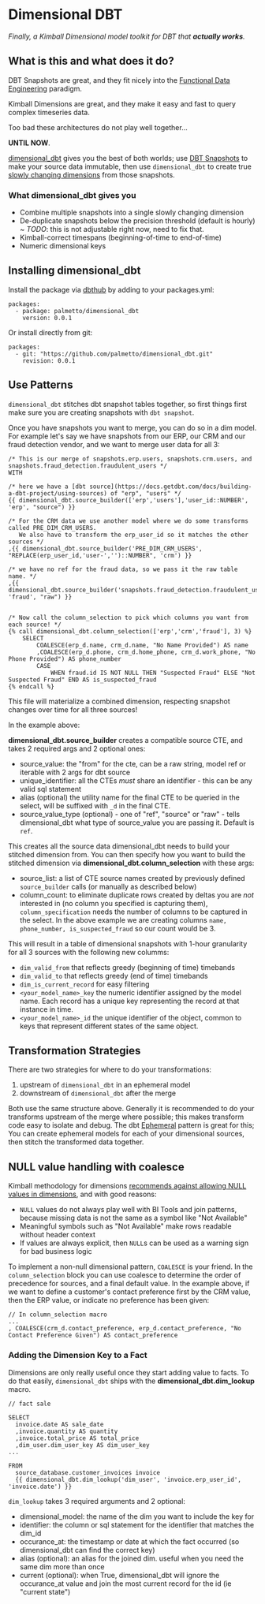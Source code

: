 # Dimensional DBT

_Finally, a Kimball Dimensional model toolkit for DBT that **actually works**._

## What is this and what does it do? 
DBT Snapshots are great, and they fit nicely into the [Functional Data Engineering](https://maximebeauchemin.medium.com/functional-data-engineering-a-modern-paradigm-for-batch-data-processing-2327ec32c42a) paradigm. 

Kimball Dimensions are great, and they make it easy and fast to query complex timeseries data. 

Too bad these architectures do not play well together... 

**UNTIL NOW**. 

[dimensional_dbt](https://github.com/palmetto/dimensional_dbt) gives you the best of both worlds; use [DBT Snapshots](https://docs.getdbt.com/docs/building-a-dbt-project/snapshots) to make your source data immutable, then use `dimensional_dbt` to create true [slowly changing dimensions](https://www.kimballgroup.com/2008/08/slowly-changing-dimensions/) from those snapshots. 


### What dimensional_dbt gives you

* Combine multiple snapshots into a single slowly changing dimension
* De-duplicate snapshots below the precision threshold (default is hourly) ~ _TODO_: this is not adjustable right now, need to fix that.
* Kimball-correct timespans (beginning-of-time to end-of-time)
* Numeric dimensional keys


## Installing dimensional_dbt

Install the package via [dbthub](https://hub.getdbt.com/) by adding to your packages.yml:

```
packages:
  - package: palmetto/dimensional_dbt
    version: 0.0.1
```

Or install directly from git:

```
packages:
  - git: "https://github.com/palmetto/dimensional_dbt.git"
    revision: 0.0.1 
```

## Use Patterns

`dimensional_dbt` stitches dbt snapshot tables together, so first things first make sure you are creating snapshots with `dbt snapshot`. 

Once you have snapshots you want to merge, you can do so in a dim model.
For example let's say we have snapshots from our ERP, our CRM and our fraud detection vendor, and we want to merge user data for all 3:

```
/* This is our merge of snapshots.erp.users, snapshots.crm.users, and snapshots.fraud_detection.fraudulent_users */
WITH

/* here we have a [dbt source](https://docs.getdbt.com/docs/building-a-dbt-project/using-sources) of "erp", "users" */ 
{{ dimensional_dbt.source_builder(['erp','users'],'user_id::NUMBER', 'erp', "source") }}

/* For the CRM data we use another model where we do some transforms called PRE_DIM_CRM_USERS.
   We also have to transform the erp_user_id so it matches the other sources */
,{{ dimensional_dbt.source_builder('PRE_DIM_CRM_USERS', "REPLACE(erp_user_id,'user-','')::NUMBER", 'crm') }}

/* we have no ref for the fraud data, so we pass it the raw table name. */
,{{ dimensional_dbt.source_builder('snapshots.fraud_detection.fraudulent_users','erp_user_id::NUMBER', 'fraud', "raw") }}


/* Now call the column_selection to pick which columns you want from each source! */
{% call dimensional_dbt.column_selection(['erp','crm','fraud'], 3) %}
    SELECT 
        COALESCE(erp_d.name, crm_d.name, "No Name Provided") AS name
        ,COALESCE(erp_d.phone, crm_d.home_phone, crm_d.work_phone, "No Phone Provided") AS phone_number
        CASE
            WHEN fraud.id IS NOT NULL THEN "Suspected Fraud" ELSE "Not Suspected Fraud" END AS is_suspected_fraud
{% endcall %}

```
This file will materialize a combined dimension, respecting snapshot changes over time for all three sources! 

In the example above: 

**dimensional_dbt.source_builder** creates a compatible source CTE, and takes 2 required args and 2 optional ones:
* source_value: the "from" for the cte, can be a raw string, model ref or iterable with 2 args for dbt source
* unique_identifier: all the CTEs _must_ share an identifier - this can be any valid sql statement
* alias (optional) the utility name for the final CTE to be queried in the select, will be suffixed with `_d` in the final CTE.
* source_value_type (optional) - one of "ref", "source" or "raw" - tells dimensional_dbt what type of source_value you are passing it. Default is `ref`.

This creates all the source data dimensional_dbt needs to build your stitched dimension from. 
You can then specify how you want to build the stitched dimension via 
**dimensional_dbt.column_selection** with these args:
* source_list: a list of CTE source names created by previously defined `source_builder` calls (or manually as described below)
* column_count: to eliminate duplicate rows created by deltas you are _not_ interested in (no column you specified is capturing them), `column_specification` needs the number of columns to be captured in the select. In the above example we are creating columns `name, phone_number, is_suspected_fraud` so our count would be 3. 

This will result in a table of dimensional snapshots with 1-hour granularity for all 3 sources with the following new columms:
* `dim_valid_from` that reflects greedy (beginning of time) timebands 
* `dim_valid_to` that reflects greedy (end of time) timebands
* `dim_is_current_record` for easy filtering
* `<your_model_name>_key` the numeric identifier assigned by the model name. Each record has a unique key representing the record at that instance in time.
* `<your_model_name>_id` the unique identifier of the object, common to keys that represent different states of the same object.


## Transformation Strategies

There are two strategies for where to do your transformations:
1. upstream of `dimensional_dbt` in an ephemeral model
2. downstream of `dimensional_dbt` after the merge

Both use the same structure above. 
Generally it is recommended to do your transforms upstream of the merge where possible; this makes transform code easy to isolate and debug.
The dbt [Ephemeral](https://docs.getdbt.com/docs/building-a-dbt-project/building-models/materializations#ephemeral) pattern is great for this; 
You can create ephemeral models for each of your dimensional sources, then stitch the transformed data together.

## NULL value handling with coalesce

Kimball methodology for dimensions [recommends against allowing NULL values in dimensions](https://www.kimballgroup.com/data-warehouse-business-intelligence-resources/kimball-techniques/dimensional-modeling-techniques/null-dimension-attribute/#:~:text=Null%2Dvalued%20dimension%20attributes%20result,place%20of%20the%20null%20value.), and with good reasons:

- `NULL` values do not always play well with BI Tools and join patterns, 
   because missing data is not the same as a symbol like "Not Available"
- Meaningful symbols such as "Not Available" make rows readable without header context
- If values are always explicit, then `NULL`s can be used as a warning sign for bad business logic

To implement a non-null dimensional pattern, `COALESCE` is your friend. In the `column_selection` block 
you can use coalesce to determine the order of precedence for sources, and a final default value.
In the example above, if we want to define a customer's contact preference first by the CRM value, then the ERP value, or 
indicate no preference has been given:

```
// In column_selection macro
...
, COALESCE(crm_d.contact_preference, erp_d.contact_preference, "No Contact Preference Given") AS contact_preference

```

### Adding the Dimension Key to a Fact
Dimensions are only really useful once they start adding value to facts. To do that easily, `dimensional_dbt` ships with the
**dimensional_dbt.dim_lookup** macro. 

```
// fact sale

SELECT
  invoice.date AS sale_date
  ,invoice.quantity AS quantity
  ,invoice.total_price AS total_price
  ,dim_user.dim_user_key AS dim_user_key
...

FROM
  source_database.customer_invoices invoice
  {{ dimensional_dbt.dim_lookup('dim_user', 'invoice.erp_user_id', 'invoice.date') }}

```

`dim_lookup` takes 3 required arguments and 2 optional:
* dimensional_model: the name of the dim you want to include the key for
* identifier: the column or sql statement for the identifier that matches the dim_id
* occurance_at: the timestamp or date at which the fact occurred (so dimensional_dbt can find the correct key)
* alias (optional): an alias for the joined dim. useful when you need the same dim more than once
* current (optional): when True, dimensional_dbt will ignore the occurance_at value and join 
  the most current record for the id (ie "current state")

